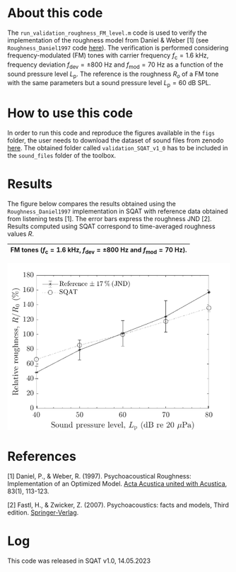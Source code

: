 # About this code 
The `run_validation_roughness_FM_level.m` code is used to verify the implementation of the roughness model from Daniel & Weber [1] (see `Roughness_Daniel1997` code [here](../../../psychoacoustic_metrics/Roughness_Daniel1997/Roughness_Daniel1997.m)). The verification is performed considering frequency-modulated (FM) tones with carrier frequency $f_{\mathrm{c}}=1.6~\mathrm{kHz}$, frequency deviation $f_{\mathrm{dev}}=\pm800~\mathrm{Hz}$ and $f_{\mathrm{mod}}=70~\mathrm{Hz}$ as a function of the sound pressure level $L_{\mathrm{p}}$. The reference is the roughness $R_o$ of a FM tone with the same parameters but a sound pressure level $L_{\mathrm{p}}=60~\mathrm{dB}~ \mathrm{SPL}$.

# How to use this code
In order to run this code and reproduce the figures available in the `figs` folder, the user needs to download the dataset of sound files from zenodo <a href="https://doi.org/10.5281/zenodo.7933206" target="_blank">here</a>. The obtained folder called `validation_SQAT_v1_0` has to be included in the `sound_files` folder of the toolbox. 

# Results
The figure below compares the results obtained using the `Roughness_Daniel1997` implementation in SQAT  with reference data obtained from listening tests [1]. The error bars express the roughness JND [2]. Results computed using SQAT correspond to time-averaged roughness values $R$.   

FM tones ($f_{\mathrm{c}}=1.6~\mathrm{kHz}$, $f_{\mathrm{dev}}=\pm800~\mathrm{Hz}$ and $f_{\mathrm{mod}}=70~\mathrm{Hz}$).        |  
:-------------------------:|
![](figs/validation_FS_fmod_FM_tones_level.png)   

# References
[1] Daniel, P., & Weber, R. (1997). Psychoacoustical Roughness: Implementation of an Optimized Model. [Acta Acustica united with Acustica](https://www.ingentaconnect.com/content/dav/aaua/1997/00000083/00000001/art00020), 83(1), 113-123.

[2] Fastl, H., & Zwicker, Z. (2007). Psychoacoustics: facts and models, Third edition. [Springer-Verlag](https://doi.org/10.1007/978-3-540-68888-4).

# Log
This code was released in SQAT v1.0, 14.05.2023




 
